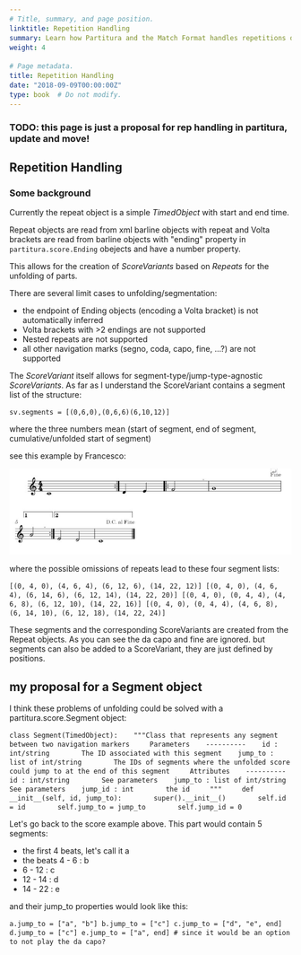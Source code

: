```yaml
---
# Title, summary, and page position.
linktitle: Repetition Handling
summary: Learn how Partitura and the Match Format handles repetitions during the performance's score unfolding.
weight: 4

# Page metadata.
title: Repetition Handling
date: "2018-09-09T00:00:00Z"
type: book  # Do not modify.
---
```


### TODO: this page is just a proposal for rep handling in partitura, update and move!



## Repetition Handling

### Some background

Currently the repeat object is a simple *TimedObject* with start and end time.

Repeat objects are read from xml barline objects with repeat and Volta brackets are read from barline objects with "ending" property in `partitura.score.Ending` obejects and have a number property.

This allows for the creation of *ScoreVariants* based on *Repeats* for the unfolding of parts.

There are several limit cases to unfolding/segmentation:

- the endpoint of Ending objects (encoding a Volta bracket) is not automatically inferred
- Volta brackets with >2 endings are not supported
- Nested repeats are not supported
- all other navigation marks (segno, coda, capo, fine, ...?) are not supported

The *ScoreVariant* itself allows for segment-type/jump-type-agnostic *ScoreVariants*. As far as I understand the ScoreVariant contains a segment list of the structure:

```
sv.segments = [(0,6,0),(0,6,6)(6,10,12)]
```

where the three numbers mean (start of segment, end of segment, cumulative/unfolded start of segment)

see this example by Francesco:

![](./excerpt.jpeg)

where the possible omissions of repeats lead to these four segment lists:

```
[(0, 4, 0), (4, 6, 4), (6, 12, 6), (14, 22, 12)] [(0, 4, 0), (4, 6, 4), (6, 14, 6), (6, 12, 14), (14, 22, 20)] [(0, 4, 0), (0, 4, 4), (4, 6, 8), (6, 12, 10), (14, 22, 16)] [(0, 4, 0), (0, 4, 4), (4, 6, 8), (6, 14, 10), (6, 12, 18), (14, 22, 24)]
```

These segments and the corresponding ScoreVariants are created from the Repeat objects. As you can see the da capo and fine are ignored. but segments can also be added to a ScoreVariant, they are just defined by positions.

## my proposal for a Segment object

I think these problems of unfolding could be solved with a partitura.score.Segment object:

```
class Segment(TimedObject):    """Class that represents any segment between two navigation markers     Parameters    ----------    id : int/string        The ID associated with this segment    jump_to : list of int/string        The IDs of segments where the unfolded score could jump to at the end of this segment     Attributes    ----------    id : int/string        See parameters    jump_to : list of int/string        See parameters    jump_id : int        the id     """     def __init__(self, id, jump_to):        super().__init__()        self.id = id        self.jump_to = jump_to        self.jump_id = 0 
```

Let's go back to the score example above. This part would contain 5 segments:

- the first 4 beats, let's call it a
- the beats 4 - 6 : b
- 6 - 12 : c
- 12 - 14 : d
- 14 - 22 : e

and their jump_to properties would look like this:

```
a.jump_to = ["a", "b"] b.jump_to = ["c"] c.jump_to = ["d", "e", end] d.jump_to = ["c"] e.jump_to = ["a", end] # since it would be an option to not play the da capo?
```

